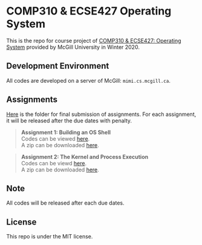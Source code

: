 # **COMP310 & ECSE427 Operating System**  
This is the repo for course project of [COMP310 & ECSE427: Operating System](https://www.mcgill.ca/study/2019-2020/courses/comp-310) provided by McGill University in Winter 2020.   

## Development Environment  
All codes are developed on a server of McGill: `mimi.cs.mcgill.ca`.  

## Assignments  
[Here](https://github.com/Catosine/COMP310-ECSE427-Operating-System/raw/master/assignments) is the folder for final submission of assignments. For each assignment, it will be released after the due dates with penalty.  
> **Assignment 1: Building an OS Shell**    
> Codes can be viewed [here](https://github.com/Catosine/COMP310-ECSE427-Operating-System/tree/ec92eec14dff39225b75a7029a75d193a803eb02/shell).  
> A zip can be downloaded [here](https://github.com/Catosine/COMP310-ECSE427-Operating-System/raw/master/assignments/ecse427_comp310_assignment1.zip).  

> **Assignment 2: The Kernel and Process Execution**  
> Codes can be viewd [here]().  
> A zip can be downloaded [here]().  

## Note  
All codes will be released after each due dates.  

## License  
This repo is under the MIT license. 